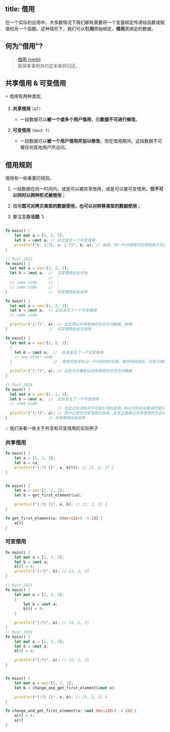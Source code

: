 title: 借用
---

在一个实际的应用中，大多数情况下我们都有需要将一个变量绑定传递给函数或赋值给另一个函数。这种情形下，我们可以**引用**原始绑定，**借用**其绑定的数据。

## 何为“借用”?

> [借用 \(verb\)](https://github.com/nikomatsakis/rust-tutorials-keynote/blob/master/Ownership%20and%20Borrowing.pdf)  
> 取得某事物并约定未来将归还。 

## 共享借用 & 可变借用

⭐️ 借用有两种类型,

1. **共享借用** `(&T)`

   * 一段数据可以**被一个或多个用户借用**，但**数据不可进行修改**。

2. **可变借用** `(&mut T)`

   * 一段数据可以**被一个用户借用并加以修改**，但在借用期间，这段数据不可被任何其他用户所访问。

## 借用规则

借用有一些重要的规则，

1. 一段数据在同一时间内，或是可以被共享借用，或是可以被可变借用，**但不可以同时以两种形式被借用**；

2. 借用**既可对拷贝类型的数据使用，也可以对转移类型的数据使用**；

3. 要注意**存活期** ↴
```rust

fn main() {
    let mut a = [1, 2, 3];
    let b = &mut a; // 此处发生一个可变借用
    println!("b: {:?}, a: {:?}", b, a); // 抛错，同一时间使用可变借用和不可变借用
}
```

```rust 2015
// Rust 2015
fn main() {
  let mut a = vec![1, 2, 3];
  let b = &mut a;  //  可变借用此处开始
                   //  ⁝
  // some code     //  ⁝
  // some code     //  ⁝
}                  //  可变借用此处结束

fn main() {
  let mut a = vec![1, 2, 3];
  let b = &mut a;  // 此处发生了一个可变借用
  // some code

  println!("{:?}", a); // 此处想以共享借用的方式访问数据，抛错
}                  //  可变借用此处才结束

fn main() {
  let mut a = vec![1, 2, 3];
  {
    let b = &mut a;  //  此处发生了一个可变借用
    // any other code
  }                  //  使用花括号标记一个代码块的范围，离开代码块后，可变引用结束

  println!("{:?}", a); // 此处允许重新以共享借用的方式访问数据
}
```
```rust 2018
// Rust 2018
fn main() {
  let mut a = vec![1, 2, 3];
  let b = &mut a;  //  此处发生了一个可变借用
  // some code
                       // 在此之后没有对于可变引用的使用，Rust2018会推测可变引用生存期结束
  println!("{:?}", a); // 因为之前的可变借用已结束，此处又重新以共享借用的方式访问了原始数据
}                  // 共享借用此处结束


```

💡 我们来看一些关于共享和可变借用的实际例子

### 共享借用

```rust
fn main() {
    let a = [1, 2, 3];
    let b = &a;
    println!("{:?} {}", a, b[0]); // [1, 2, 3] 1
}


fn main() {
    let a = vec![1, 2, 3];
    let b = get_first_element(&a);

    println!("{:?} {}", a, b); // [1, 2, 3] 1
}

fn get_first_element(a: &Vec<i32>) -> i32 {
    a[0]
}
```

### 可变借用

```rust
fn main() {
    let mut a = [1, 2, 3];
    let b = &mut a;
    b[0] = 4;
    println!("{:?}", b); // [4, 2, 3]
}

// Rust 2015
fn main() {
    let mut a = [1, 2, 3];
    {
        let b = &mut a;
        b[0] = 4;
    }

    println!("{:?}", a); // [4, 2, 3]
}
// Rust 2018
fn main() {
    let mut a = [1, 2, 3];
    let b = &mut a;
    b[0] = 4;

    println!("{:?}", a); // [4, 2, 3]
}


fn main() {
    let mut a = vec![1, 2, 3];
    let b = change_and_get_first_element(&mut a);

    println!("{:?} {}", a, b); // [4, 2, 3] 4
}

fn change_and_get_first_element(a: &mut Vec<i32>) -> i32 {
    a[0] = 4;
    a[0]
}
```
